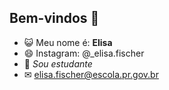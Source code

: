 ## Bem-vindos 👋


- 😺 Meu nome é: **Elisa**
- 😄 Instagram: @_elisa.fischer
- 🏫 _Sou estudante_
- ✉ elisa.fischer@escola.pr.gov.br
